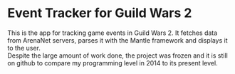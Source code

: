 Event Tracker for Guild Wars 2
============

This is the app for tracking game events in Guild Wars 2. It fetches data from ArenaNet servers, parses it with the Mantle framework and displays it to the user.  
Despite the large amount of work done, the project was frozen and it is still on github to compare my programming level in 2014 to its present level.
